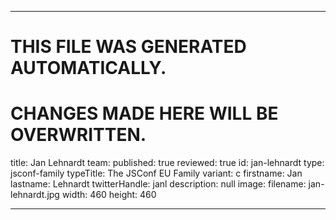 ----

# THIS FILE WAS GENERATED AUTOMATICALLY.
# CHANGES MADE HERE WILL BE OVERWRITTEN.

title: Jan Lehnardt
team:
  published: true
  reviewed: true
  id: jan-lehnardt
  type: jsconf-family
  typeTitle: The JSConf EU Family
  variant: c
  firstname: Jan
  lastname: Lehnardt
  twitterHandle: janl
  description: null
  image:
    filename: jan-lehnardt.jpg
    width: 460
    height: 460

----

